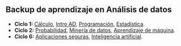 ## Backup de aprendizaje en Análisis de datos

 <ul>
    <li><strong>Ciclo 1:</strong>
        <a href="https://github.com/eduudebx/analisis-datos/tree/main/ciclo-1/matematica">Cálculo</a>, 
        <a href="https://github.com/eduudebx/analisis-datos/tree/main/ciclo-1/intro-ad">Intro AD</a>, 
        <a href="https://github.com/eduudebx/analisis-datos/tree/main/ciclo-1/programacion">Programación</a>, 
        <a href="https://github.com/eduudebx/analisis-datos/tree/main/ciclo-1/estadistica">Estadística</a>.
    </li>
    <li><strong>Ciclo 2:</strong>
        <a href="https://github.com/eduudebx/analisis-datos/tree/main/ciclo-2/probabilidad">Probabilidad</a>, 
        <a href="https://github.com/eduudebx/analisis-datos/tree/main/ciclo-2/mineria">Minería de datos</a>, 
        <a href="https://github.com/eduudebx/analisis-datos/tree/main/ciclo-2/aprendizaje-mqn">Aprendizaje de máquina</a>.
    </li>
    <li><strong>Ciclo 6:</strong>
        <a href="https://github.com/eduudebx/analisis-datos/tree/main/ciclo-6/aseguras">Aplicaciones seguras</a>,
        <a href="https://github.com/eduudebx/analisis-datos/tree/main/ciclo-6/ia">Inteligencia artificial</a>.
    </li>
</ul>
